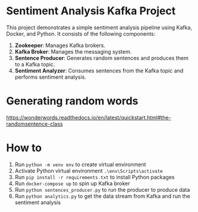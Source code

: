 # Sentiment Analysis Kafka Project

This project demonstrates a simple sentiment analysis pipeline using Kafka, Docker, and Python. It consists of the following components:

1. **Zookeeper**: Manages Kafka brokers.
2. **Kafka Broker**: Manages the messaging system.
3. **Sentence Producer**: Generates random sentences and produces them to a Kafka topic.
4. **Sentiment Analyzer**: Consumes sentences from the Kafka topic and performs sentiment analysis.

# Generating random words
https://wonderwords.readthedocs.io/en/latest/quickstart.html#the-randomsentence-class

# How to
1. Run `python -m venv env` to create virtual environment
2. Activate Python virtual environment `.\env\Scripts\activate`
3. Run `pip install -r requirements.txt` to install Python packages
4. Run `docker-compose up` to spin up Kafka broker
5. Run `python sentences_producer.py` to run the producer to produce data
6. Run `python analytics.py` to get the data stream from Kafka and run the sentiment analysis

